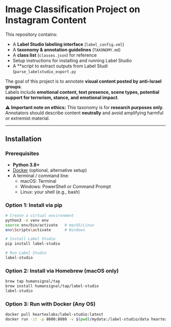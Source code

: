 # Image Classification Project on Instagram Content

This repository contains:
- A **Label Studio labeling interface** (`label_config.xml`)
- A **taxonomy & annotation guidelines** (`TAXONOMY.md`)
- A **class list** (`classes.json`) for reference
- Setup instructions for installing and running Label Studio
- A **script to extract outputs from Label Studi (`parse_labelstudio_export.py`

The goal of this project is to annotate **visual content posted by anti-Israel groups**.  
Labels include **emotional content, text presence, scene types, potential support for terrorism, stance, and emotional impact**.  

⚠️ **Important note on ethics:** This taxonomy is for **research purposes only**. Annotators should describe content **neutrally** and avoid amplifying harmful or extremist material.

---

## Installation

### Prerequisites
- **Python 3.8+**
- [Docker](https://docs.docker.com/get-docker/) (optional, alternative setup)
- A terminal / command line:
  - macOS: Terminal
  - Windows: PowerShell or Command Prompt
  - Linux: your shell (e.g., bash)

### Option 1: Install via pip
```bash
# Create a virtual environment
python3 -m venv env
source env/bin/activate   # macOS/Linux
env\Scripts\activate      # Windows

# Install Label Studio
pip install label-studio

# Run Label Studio
label-studio
```
### Option 2: Install via Homebrew (macOS only)
```bash
brew tap humansignal/tap
brew install humansignal/tap/label-studio
label-studio
```

### Option 3: Run with Docker (Any OS)
```bash
docker pull heartexlabs/label-studio:latest
docker run -it -p 8080:8080 -v $(pwd)/mydata:/label-studio/data heartexlabs/label-studio:latest
```

